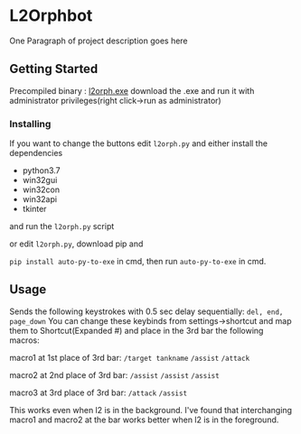# L2Orphbot

One Paragraph of project description goes here

## Getting Started

Precompiled binary : [l2orph.exe](https://mega.nz/file/LVpBlSKa) download the .exe and run it with administrator privileges(right click->run as administrator)


### Installing

If you want to change the buttons edit `l2orph.py` and either install the dependencies
* python3.7
* win32gui
* win32con
* win32api
* tkinter

and run the `l2orph.py` script

or edit `l2orph.py`, download pip and

`pip install auto-py-to-exe` in cmd, then run `auto-py-to-exe` in cmd.


## Usage

Sends the following keystrokes with 0.5 sec delay sequentially: `del, end, page_down`
You can change these keybinds from settings->shortcut and map them to Shortcut(Expanded #) and place in the 3rd bar the following macros:

macro1 at 1st place of 3rd bar:
`/target tankname`
`/assist`
`/attack`

macro2 at 2nd place of 3rd bar:
`/assist`
`/assist`
`/assist`

macro3 at 3rd place of 3rd bar:
`/attack`
`/assist`

This works even when l2 is in the background. I've found that interchanging macro1 and macro2 at the bar works better when l2 is in the foreground.
